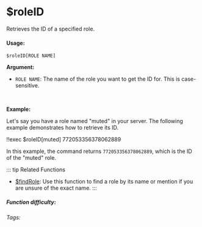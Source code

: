 # $roleID

Retrieves the ID of a specified role.

#### Usage:

`$roleID[ROLE NAME]`

**Argument:**

*   `ROLE NAME`: The name of the role you want to get the ID for.  This is case-sensitive.

<br/>

**Example:**

Let's say you have a role named "muted" in your server.  The following example demonstrates how to retrieve its ID.

<discord-messages>
	<discord-message :bot="false" role-color="#ffcc9a" author="Member">
		!!exec $roleID[muted]
	</discord-message>
	<discord-message :bot="true" role-color="#0099ff" author="Custom Command" avatar="https://media.discordapp.net/avatars/725721249652670555/781224f90c3b841ba5b40678e032f74a.webp">
		772053356378062889
	</discord-message>
</discord-messages>

In this example, the command returns `772053356378062889`, which is the ID of the "muted" role.

::: tip Related Functions
*   [$findRole](../Role/findRole.md):  Use this function to find a role by its name or mention if you are unsure of the exact name.
:::

##### Function difficulty: <Badge type="tip" text="Easy" vertical="middle" />
###### Tags: <Badge type="tip" text="Role" vertical="middle" /> <Badge type="tip" text="get ID" vertical="middle" /> <Badge type="tip" text="Find role ID" vertical="middle" /> <Badge type="tip" text="ID" vertical="middle" /> <Badge type="tip" text="roles" vertical="middle" />
